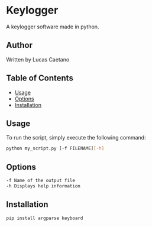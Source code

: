 # Keylogger

A keylogger software made in python.

## Author

Written by Lucas Caetano

## Table of Contents

* [Usage](#usage)
* [Options](#options)
* [Installation](#installation)

## Usage

To run the script, simply execute the following command:

```bash
python my_script.py [-f FILENAME][-h]
```

## Options
```bash
-f Name of the output file
-h Displays help information
```

## Installation

```bash
pip install argparse keyboard
```
